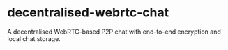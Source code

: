 # decentralised-webrtc-chat
A decentralised WebRTC-based P2P chat with end-to-end encryption and local chat storage.
